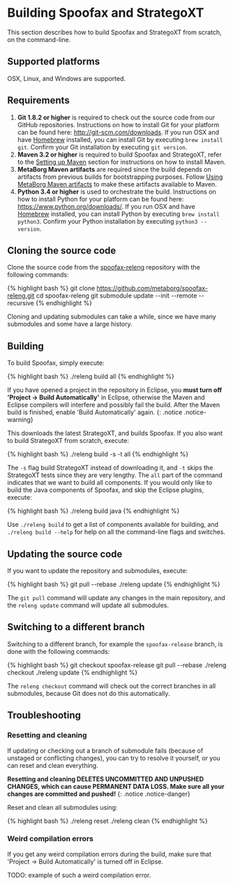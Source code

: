 # Building Spoofax and StrategoXT

This section describes how to build Spoofax and StrategoXT from scratch, on the command-line.

## Supported platforms

OSX, Linux, and Windows are supported.

## Requirements

1. **Git 1.8.2 or higher** is required to check out the source code from our GitHub repositories. Instructions on how to install Git for your platform can be found here: <http://git-scm.com/downloads>. If you run OSX and have [Homebrew](http://brew.sh/) installed, you can install Git by executing `brew install git`. Confirm your Git installation by executing `git version`.
2. **Maven 3.2 or higher** is required to build Spoofax and StrategoXT, refer to the [Setting up Maven](/dev/maven/#setting-up-maven) section for instructions on how to install Maven.
3. **MetaBorg Maven artifacts** are required since the build depends on artifacts from previous builds for bootstrapping purposes. Follow [Using MetaBorg Maven artifacts](/dev/maven/#using-metaborg-maven-artifacts) to make these artifacts available to Maven.
4. **Python 3.4 or higher** is used to orchestrate the build. Instructions on how to install Python for your platform can be found here: <https://www.python.org/downloads/>. If you run OSX and have [Homebrew](http://brew.sh/) installed, you can install Python by executing `brew install python3`. Confirm your Python installation by executing `python3 --version`.

## Cloning the source code

Clone the source code from the [spoofax-releng](https://github.com/metaborg/spoofax-releng) repository with the following commands:

{% highlight bash %}
git clone https://github.com/metaborg/spoofax-releng.git
cd spoofax-releng
git submodule update --init --remote --recursive
{% endhighlight %}

Cloning and updating submodules can take a while, since we have many submodules and some have a large history.

## Building

To build Spoofax, simply execute:

{% highlight bash %}
./releng build all
{% endhighlight %}

If you have opened a project in the repository in Eclipse, you **must turn off 'Project &rarr; Build Automatically'** in Eclipse, otherwise the Maven and Eclipse compilers will interfere and possibly fail the build. After the Maven build is finished, enable 'Build Automatically' again.
{: .notice .notice-warning}

This downloads the latest StrategoXT, and builds Spoofax. If you also want to build StrategoXT from scratch, execute:

{% highlight bash %}
./releng build -s -t all
{% endhighlight %}

The `-s` flag build StrategoXT instead of downloading it, and `-t` skips the StrategoXT tests since they are very lengthy.
The `all` part of the command indicates that we want to build all components. If you would only like to build the Java components of Spoofax, and skip the Eclipse plugins, execute:

{% highlight bash %}
./releng build java
{% endhighlight %}

Use `./releng build` to get a list of components available for building, and `./releng build --help` for help on all the command-line flags and switches.

## Updating the source code

If you want to update the repository and submodules, execute:

{% highlight bash %}
git pull --rebase
./releng update
{% endhighlight %}

The `git pull` command will update any changes in the main repository, and the `releng update` command will update all submodules.

## Switching to a different branch

Switching to a different branch, for example the `spoofax-release` branch, is done with the following commands:

{% highlight bash %}
git checkout spoofax-release
git pull --rebase
./releng checkout
./releng update
{% endhighlight %}

The `releng checkout` command will check out the correct branches in all submodules, because Git does not do this automatically.

## Troubleshooting

### Resetting and cleaning

If updating or checking out a branch of submodule fails (because of unstaged or conflicting changes), you can try to resolve it yourself, or you can reset and clean everything.

**Resetting and cleaning DELETES UNCOMMITTED AND UNPUSHED CHANGES, which can cause PERMANENT DATA LOSS. Make sure all your changes are committed and pushed!**
{: .notice .notice-danger}

Reset and clean all submodules using:

{% highlight bash %}
./releng reset
./releng clean
{% endhighlight %}

### Weird compilation errors

If you get any weird compilation errors during the build, make sure that 'Project &rarr; Build Automatically' is turned off in Eclipse.

TODO: example of such a weird compilation error.
